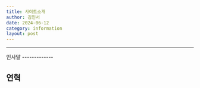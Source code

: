```yaml
---
title: 사이트소개
author: 김민서
date: 2024-06-12
category: information
layout: post
---
```

<hr>
인사말
-------------

연혁
-------------
